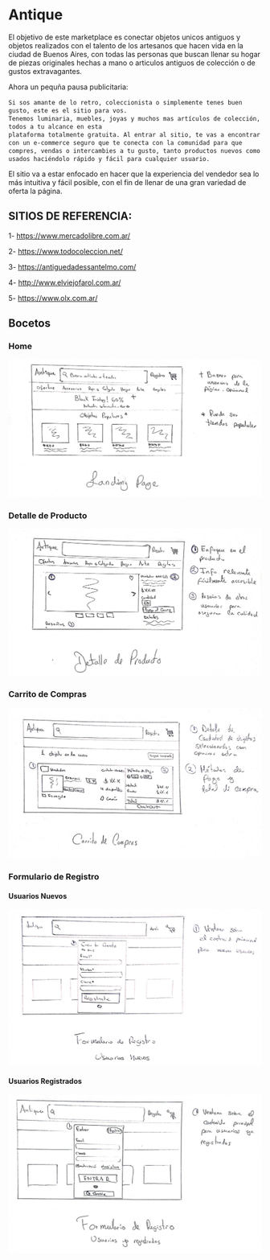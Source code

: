 # Antique

El objetivo de este marketplace es conectar objetos unicos antiguos y objetos realizados con el talento de los artesanos que hacen vida en la ciudad de Buenos Aires, con todas las personas que buscan llenar su hogar de piezas originales hechas a mano o articulos antiguos de colección o de gustos extravagantes.

Ahora un pequña pausa publicitaria:

```
Si sos amante de lo retro, coleccionista o simplemente tenes buen gusto, este es el sitio para vos. 
Tenemos luminaria, muebles, joyas y muchos mas artículos de colección, todos a tu alcance en esta
plataforma totalmente gratuita. Al entrar al sitio, te vas a encontrar con un e-commerce seguro que te conecta con la comunidad para que compres, vendas o intercambies a tu gusto, tanto productos nuevos como usados haciéndolo rápido y fácil para cualquier usuario.
```

El sitio va a estar enfocado en hacer que la experiencia del vendedor sea lo más intuitiva y fácil posible, con el fin de llenar de una gran variedad de oferta la página.

## SITIOS DE REFERENCIA:

1- https://www.mercadolibre.com.ar/

2- https://www.todocoleccion.net/

3- https://antiguedadessantelmo.com/

4- http://www.elviejofarol.com.ar/

5- https://www.olx.com.ar/

## Bocetos

### Home
![Home](./assets/home.jpg)

### Detalle de Producto

![Detalle de Producto](./assets/detalle_producto.jpg)

### Carrito de Compras

![Detalle de Producto](./assets/carrito.jpg)

### Formulario de Registro

#### Usuarios Nuevos

![Nuevos usuarios](./assets/usuario_nuevo.jpg)

#### Usuarios Registrados

![Usuarios registrados](./assets/usuario_registrado.jpg)
